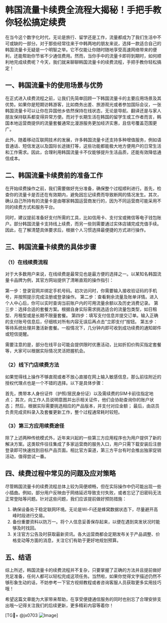 # 韩国流量卡续费全流程大揭秘！手把手教你轻松搞定续费

在当今这个数字化时代，无论是旅行、留学还是工作，流量都成为了我们生活中不可或缺的一部分。对于那些经常往来于中韩两地的朋友来说，选择一款适合自己的韩国流量卡无疑是一个明智之举。它不仅能让你随时随地享受高速网络带来的便利，还能帮助你节省不少通信费用。然而，当你手中的流量卡即将到期时，如何顺利地完成续费呢？今天，我们就来聊聊韩国流量卡的续费流程，手把手教你轻松搞定！

## 一、韩国流量卡的使用场景与优势

在正式进入续费流程之前，让我们先简单回顾一下韩国流量卡的主要应用场景及其优势。如果你是短期访韩游客，比如商务出差、旅游观光或者参加国际会议，一张韩国流量卡可以让你在异国他乡依然保持在线状态，无论是导航、翻译还是与家人朋友保持联系都变得异常方便。而对于长期生活在韩国的留学生或工作者而言，韩国本地运营商提供的流量套餐通常比漫游服务更加经济实惠，且信号覆盖范围更广。

此外，随着移动互联网技术的发展，许多韩国流量卡还支持多种增值服务，例如语音通话、短信发送以及国际长途拨打等，这些功能都能极大地方便用户的日常生活和工作需求。因此，合理利用韩国流量卡不仅能够提升生活品质，还能有效降低通信成本。

## 二、韩国流量卡续费前的准备工作

在开始续费操作之前，我们需要做好充分准备，确保整个过程顺利进行。首先，检查你的流量卡是否还在有效期内，避免因忘记续费而导致断网的情况发生。其次，确认自己所持有的流量卡是由哪家韩国运营商发行的，因为不同运营商可能采用不同的续费方式和服务平台。

同时，建议提前准备好支付所需的工具，比如信用卡、支付宝或微信等电子钱包账户。部分韩国流量卡支持线上续费，而另一些则需要通过实体店铺完成充值手续。因此，在了解清楚具体要求后，根据个人习惯选择最便捷的方式进行操作。

## 三、韩国流量卡续费的具体步骤

### （1）在线续费流程

对于大多数用户来说，在线续费是最常见也是最方便的选择之一。以某知名韩国流量卡品牌为例，其官方网站提供了清晰直观的操作指引：

第一步：登录官网并绑定手机号码。初次访问时，你需要输入接收验证码的手机号，并按照提示完成注册或登录操作。
第二步：查看剩余流量及账单详情。进入个人中心后，你可以实时查询当前账户内的可用流量余额以及历史消费记录。
第三步：选择合适的套餐方案。根据自身实际需求挑选适合的流量包类型，如日租型、月租型或是长期不限量套餐。
第四步：填写支付信息并提交订单。输入正确的支付账号信息后，仔细核对所有内容无误后再点击“立即支付”按钮。
第五步：等待系统处理并激活新套餐。一般情况下，几分钟内即可收到成功续费的通知邮件或短信提醒。

需要注意的是，部分在线平台可能会提供限时优惠活动，比如折扣价购买指定套餐等，大家可以根据实际情况灵活把握机会。

### （2）线下门店续费方法

如果觉得线上操作不够直观或者不放心直接在网上输入敏感信息，那么前往附近的授权代理点也是一个不错的选择。以下是具体步骤：

首先，携带本人身份证件（护照/居民身份证）以及需续费的SIM卡前往指定地点；
其次，向工作人员说明意图并出示相关证件，他们会协助查询你的账户状态；
然后，根据实际需要挑选相应的产品版本，并支付对应金额；
最后，由店员负责完成资料录入及套餐更新工作，整个过程通常耗时较短。

### （3）第三方应用续费途径

除了上述两种传统模式外，近年来兴起的一些第三方应用程序也为用户提供了新的解决方案。这类软件往往集成了多家运营商的服务入口，用户只需下载安装后注册登录即可快速找到目标产品页面。相比官方渠道，第三方平台有时会推出独家促销活动，值得尝试一番。

## 四、续费过程中常见的问题及应对策略

尽管韩国流量卡的续费流程总体上较为简便顺畅，但在实际操作中仍可能出现一些小插曲。例如，部分用户反映由于网络延迟导致支付失败，或者忘记了旧密码无法正常登陆等问题。针对这些问题，我们应该提前做好预防措施：

1. 确保设备处于稳定联网环境。无论是Wi-Fi还是蜂窝数据状态下，尽量避开高峰时段进行交易。
2. 备份重要资料以防万一。将个人信息妥善保存起来，以便在遇到突发状况时能够及时找回。
3. 关注官方公告及时获取最新资讯。各大运营商都会定期发布关于产品调整、价格变动等方面的消息，关注它们有助于更好地规划预算。

## 五、结语

综上所述，韩国流量卡的续费流程并不复杂，只要掌握了正确的方法并且提前做好充足准备，任何人都可以轻松完成这项任务。当然啦，如果你觉得文字描述仍然不够形象生动的话，不妨参考一下官方视频教程或者咨询客服人员获取更多实用技巧哦！

希望这篇文章能为大家带来帮助，在享受便捷通信服务的同时也别忘了合理安排支出哦～记得关注我们的后续更新，更多精彩内容等着你！

[TG💪+ @jx0703 ![Image](https://github.com/user-attachments/assets/dbca1d08-cadb-493c-b0ec-ad6f7a83f270)]